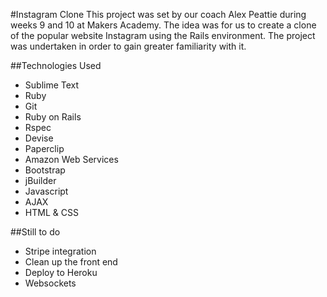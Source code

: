 #Instagram Clone
This project was set by our coach Alex Peattie during weeks 9 and 10 at Makers Academy. The idea was for us to create a clone of the popular website Instagram using the Rails environment. The project was undertaken in order to gain greater familiarity with it.

##Technologies Used
- Sublime Text
- Ruby
- Git
- Ruby on Rails
- Rspec
- Devise
- Paperclip
- Amazon Web Services
- Bootstrap
- jBuilder
- Javascript
- AJAX
- HTML & CSS

##Still to do
- Stripe integration
- Clean up the front end
- Deploy to Heroku
- Websockets


